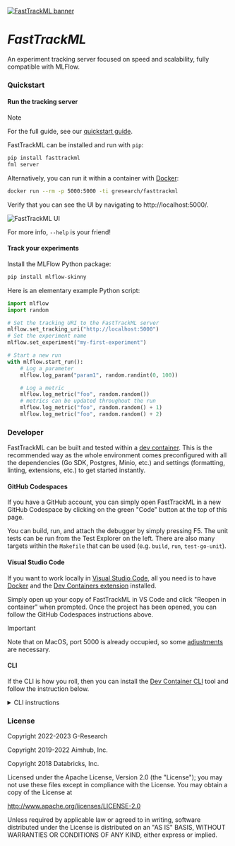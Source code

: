 [![FastTrackML banner](https://fasttrackml.io/images/github-banner.svg)](https://fasttrackml.io/)

# _FastTrackML_

An experiment tracking server focused on speed and scalability, fully compatible
with MLFlow.

### Quickstart

#### Run the tracking server

> [!NOTE]
> For the full guide, see our [quickstart guide](https://github.com/G-Research/fasttrackml/blob/main/docs/quickstart.md).

FastTrackML can be installed and run with `pip`:

```bash
pip install fasttrackml
fml server
```

Alternatively, you can run it within a container with
[Docker](https://docs.docker.com/get-docker/):

```bash
docker run --rm -p 5000:5000 -ti gresearch/fasttrackml
```

Verify that you can see the UI by navigating to http://localhost:5000/.

![FastTrackML UI](https://raw.githubusercontent.com/G-Research/fasttrackml/main/docs/images/main_ui.png)

For more info, `--help` is your friend!

#### Track your experiments

Install the MLFlow Python package:

```bash
pip install mlflow-skinny
```

Here is an elementary example Python script:

```python
import mlflow
import random

# Set the tracking URI to the FastTrackML server
mlflow.set_tracking_uri("http://localhost:5000")
# Set the experiment name
mlflow.set_experiment("my-first-experiment")

# Start a new run
with mlflow.start_run():
    # Log a parameter
    mlflow.log_param("param1", random.randint(0, 100))

    # Log a metric
    mlflow.log_metric("foo", random.random())
    # metrics can be updated throughout the run
    mlflow.log_metric("foo", random.random() + 1)
    mlflow.log_metric("foo", random.random() + 2)
```

### Developer

FastTrackML can be built and tested within a
[dev container](https://containers.dev). This is the recommended way as the
whole environment comes preconfigured with all the dependencies (Go SDK,
Postgres, Minio, etc.) and settings (formatting, linting, extensions, etc.) to
get started instantly.

#### GitHub Codespaces

If you have a GitHub account, you can simply open FastTrackML in a new GitHub
Codespace by clicking on the green "Code" button at the top of this page.

You can  build, run, and attach the debugger by simply pressing F5. The unit
tests can be run from the Test Explorer on the left. There are also many targets
within the `Makefile` that can be used (e.g. `build`, `run`, `test-go-unit`).

#### Visual Studio Code

If you want to work locally in
[Visual Studio Code](https://code.visualstudio.com), all you need is to have
[Docker](https://docs.docker.com/get-docker/) and the
[Dev Containers extension](https://marketplace.visualstudio.com/items?itemName=ms-vscode-remote.remote-containers)
installed.

Simply open up your copy of FastTrackML in VS Code and click "Reopen in
container" when prompted. Once the project has been opened, you can follow the
GitHub Codespaces instructions above.

> [!IMPORTANT]
> Note that on MacOS, port 5000 is already occupied, so some
[adjustments](https://apple.stackexchange.com/a/431164) are necessary.

#### CLI

If the CLI is how you roll, then you can install the
[Dev Container CLI](https://github.com/devcontainers/cli) tool and follow the
instruction below.

<details>
<summary>CLI instructions</summary>

> [!WARNING]
> This setup is not recommended or supported. Here be dragons!

You will need to edit the `.devcontainer/docker-compose.yml` file and uncomment
the `services.db.ports` section to expose the ports to the host. You will also
need to add `FML_LISTEN_ADDRESS=:5000` to `.devcontainer/.env`.

You can then issue the following command in your copy of FastTrackML to get up
and running:

```bash
devcontainer up
```

Assuming you cloned the repo into a directory named `fasttrackml` and did not
fiddle with the dev container config, you can enter the dev container with:

```bash
docker compose --project-name fasttrackml_devcontainer exec --user vscode --workdir /workspaces/fasttrackml app zsh
```

If any of these is not true, here is how to render a command tailored to your
setup (it requires [`jq`](https://jqlang.github.io/jq/download/) to be
installed):

```bash
devcontainer up | tail -n1 | jq -r '"docker compose --project-name \(.composeProjectName) exec --user \(.remoteUser) --workdir \(.remoteWorkspaceFolder) app zsh"'
```

Once in the dev container, use your favorite text editor and `Makefile` targets:

```bash
vscode ➜ /workspaces/fasttrackml (main) $ vi main.go
vscode ➜ /workspaces/fasttrackml (main) $ emacs .
vscode ➜ /workspaces/fasttrackml (main) $ make run
```
</details>


### License

Copyright 2022-2023 G-Research

Copyright 2019-2022 Aimhub, Inc.

Copyright 2018 Databricks, Inc.

Licensed under the Apache License, Version 2.0 (the "License"); you may not use
these files except in compliance with the License.
You may obtain a copy of the License at

http://www.apache.org/licenses/LICENSE-2.0

Unless required by applicable law or agreed to in writing, software
distributed under the License is distributed on an "AS IS" BASIS,
WITHOUT WARRANTIES OR CONDITIONS OF ANY KIND, either express or implied.
